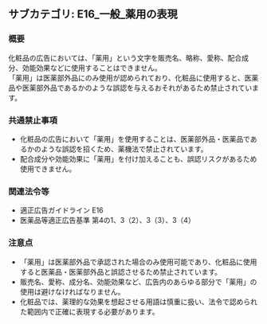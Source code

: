 ## サブカテゴリ: E16_一般_薬用の表現

### 概要
化粧品の広告においては、「薬用」という文字を販売名、略称、愛称、配合成分、効能効果などに使用することはできません。  
「薬用」は医薬部外品にのみ使用が認められており、化粧品に使用すると、医薬品や医薬部外品であるかのような誤認を与えるおそれがあるため禁止されています。

### 共通禁止事項
- 化粧品の広告において「薬用」を使用することは、医薬部外品・医薬品であるかのような誤認を招くため、薬機法で禁止されています。
- 配合成分や効能効果に「薬用」を付け加えることも、誤認リスクがあるため使用できません。

### 関連法令等
- 適正広告ガイドライン E16
- 医薬品等適正広告基準 第4の1、3（2）、3（3）、3（4）

### 注意点
- 「薬用」は医薬部外品で承認された場合のみ使用可能であり、化粧品に使用すると医薬品・医薬部外品と誤認させるため禁止されています。
- 販売名、愛称、成分名、効能効果など、広告内のあらゆる部分で「薬用」の使用は避けなければなりません。
- 化粧品では、薬理的な効果を想起させる用語は慎重に扱い、法令で認められた範囲内で正確に表現する必要があります。

